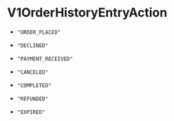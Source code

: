 
# V1OrderHistoryEntryAction


* `"ORDER_PLACED"`

* `"DECLINED"`

* `"PAYMENT_RECEIVED"`

* `"CANCELED"`

* `"COMPLETED"`

* `"REFUNDED"`

* `"EXPIRED"`



